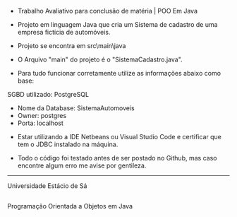 - Trabalho Avaliativo para conclusão de matéria | POO Em Java
* Projeto em linguagem Java que cria um Sistema de cadastro de uma empresa fictícia de automóveis.

* Projeto se encontra em src\main\java
* O Arquivo "main" do projeto é o "SistemaCadastro.java".

* Para tudo funcionar corretamente utilize as informações abaixo como base:

SGBD utilizado: PostgreSQL

* Nome da Database: SistemaAutomoveis
* Owner: postgres
* Porta: localhost

 - Estar utilizando a IDE Netbeans ou Visual Studio Code e certificar que tem o JDBC instalado na máquina.

* Todo o código foi testado antes de ser postado no Github, mas caso encontre algum erro me avise por gentileza.

------

Universidade Estácio de Sá
##
Programação Orientada a Objetos em Java